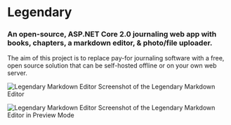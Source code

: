 # Legendary
### An open-source, ASP.NET Core 2.0 journaling web app with books, chapters, a markdown editor, & photo/file uploader.

The aim of this project is to replace pay-for journaling software with a free, open source solution that can be 
self-hosted offline or on your own web server.

![Legendary Markdown Editor](http://www.markentingh.com/projects/legendary/2017-11-30-Journal-Markdown.png)
Screenshot of the Legendary Markdown Editor

![Legendary Markdown Editor](http://www.markentingh.com/projects/legendary/2017-11-30-Journal-Preview.png)
Screenshot of the Legendary Markdown Editor in Preview Mode